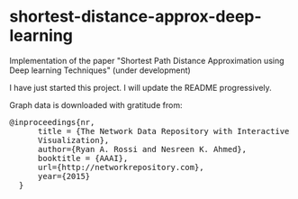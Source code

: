 # shortest-distance-approx-deep-learning
Implementation of the paper "Shortest Path Distance Approximation using Deep learning Techniques" (under development)

I have just started this project. I will update the README progressively.

Graph data is downloaded with gratitude from:

<pre>
@inproceedings{nr,
      title = {The Network Data Repository with Interactive Graph Analytics and 
      Visualization},
      author={Ryan A. Rossi and Nesreen K. Ahmed},
      booktitle = {AAAI},
      url={http://networkrepository.com},
      year={2015}
  }
</pre>